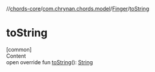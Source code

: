 //[chords-core](../../../index.md)/[com.chrynan.chords.model](../index.md)/[Finger](index.md)/[toString](to-string.md)



# toString  
[common]  
Content  
open override fun [toString](to-string.md)(): [String](https://kotlinlang.org/api/latest/jvm/stdlib/kotlin/-string/index.html)  



